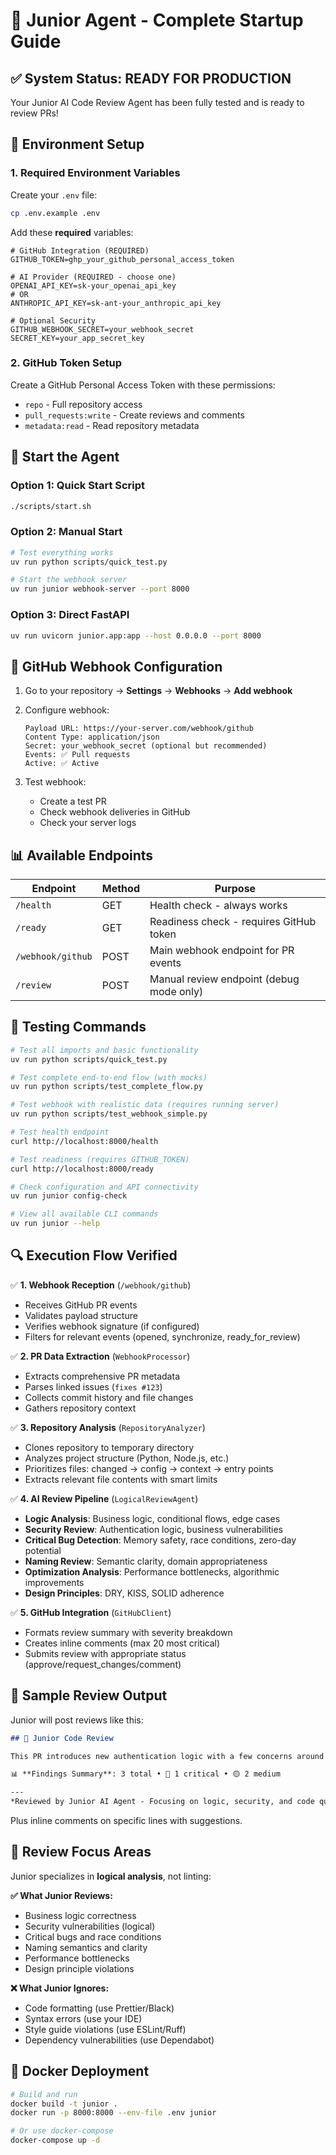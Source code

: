 # 🚀 Junior Agent - Complete Startup Guide

## ✅ **System Status: READY FOR PRODUCTION**

Your Junior AI Code Review Agent has been fully tested and is ready to review PRs!

## 🔧 **Environment Setup**

### 1. Required Environment Variables

Create your `.env` file:
```bash
cp .env.example .env
```

Add these **required** variables:
```env
# GitHub Integration (REQUIRED)
GITHUB_TOKEN=ghp_your_github_personal_access_token

# AI Provider (REQUIRED - choose one)
OPENAI_API_KEY=sk-your_openai_api_key
# OR
ANTHROPIC_API_KEY=sk-ant-your_anthropic_api_key

# Optional Security
GITHUB_WEBHOOK_SECRET=your_webhook_secret
SECRET_KEY=your_app_secret_key
```

### 2. GitHub Token Setup

Create a GitHub Personal Access Token with these permissions:
- `repo` - Full repository access
- `pull_requests:write` - Create reviews and comments  
- `metadata:read` - Read repository metadata

## 🎯 **Start the Agent**

### Option 1: Quick Start Script
```bash
./scripts/start.sh
```

### Option 2: Manual Start
```bash
# Test everything works
uv run python scripts/quick_test.py

# Start the webhook server
uv run junior webhook-server --port 8000
```

### Option 3: Direct FastAPI
```bash
uv run uvicorn junior.app:app --host 0.0.0.0 --port 8000
```

## 🔌 **GitHub Webhook Configuration**

1. Go to your repository → **Settings** → **Webhooks** → **Add webhook**

2. Configure webhook:
   ```
   Payload URL: https://your-server.com/webhook/github
   Content Type: application/json
   Secret: your_webhook_secret (optional but recommended)
   Events: ✅ Pull requests
   Active: ✅ Active
   ```

3. Test webhook:
   - Create a test PR
   - Check webhook deliveries in GitHub
   - Check your server logs

## 📊 **Available Endpoints**

| Endpoint | Method | Purpose |
|----------|--------|---------|
| `/health` | GET | Health check - always works |
| `/ready` | GET | Readiness check - requires GitHub token |
| `/webhook/github` | POST | Main webhook endpoint for PR events |
| `/review` | POST | Manual review endpoint (debug mode only) |

## 🧪 **Testing Commands**

```bash
# Test all imports and basic functionality
uv run python scripts/quick_test.py

# Test complete end-to-end flow (with mocks)
uv run python scripts/test_complete_flow.py

# Test webhook with realistic data (requires running server)
uv run python scripts/test_webhook_simple.py

# Test health endpoint
curl http://localhost:8000/health

# Test readiness (requires GITHUB_TOKEN)
curl http://localhost:8000/ready

# Check configuration and API connectivity
uv run junior config-check

# View all available CLI commands
uv run junior --help
```

## 🔍 **Execution Flow Verified**

✅ **1. Webhook Reception** (`/webhook/github`)
- Receives GitHub PR events
- Validates payload structure
- Verifies webhook signature (if configured)
- Filters for relevant events (opened, synchronize, ready_for_review)

✅ **2. PR Data Extraction** (`WebhookProcessor`)
- Extracts comprehensive PR metadata
- Parses linked issues (`fixes #123`)
- Collects commit history and file changes
- Gathers repository context

✅ **3. Repository Analysis** (`RepositoryAnalyzer`)
- Clones repository to temporary directory
- Analyzes project structure (Python, Node.js, etc.)
- Prioritizes files: changed → config → context → entry points
- Extracts relevant file contents with smart limits

✅ **4. AI Review Pipeline** (`LogicalReviewAgent`)
- **Logic Analysis**: Business logic, conditional flows, edge cases
- **Security Review**: Authentication logic, business vulnerabilities
- **Critical Bug Detection**: Memory safety, race conditions, zero-day potential
- **Naming Review**: Semantic clarity, domain appropriateness
- **Optimization Analysis**: Performance bottlenecks, algorithmic improvements
- **Design Principles**: DRY, KISS, SOLID adherence

✅ **5. GitHub Integration** (`GitHubClient`)
- Formats review summary with severity breakdown
- Creates inline comments (max 20 most critical)
- Submits review with appropriate status (approve/request_changes/comment)

## 📝 **Sample Review Output**

Junior will post reviews like this:

```markdown
## 🤖 Junior Code Review

This PR introduces new authentication logic with a few concerns around error handling and security.

📊 **Findings Summary**: 3 total • 🔴 1 critical • 🟡 2 medium

---
*Reviewed by Junior AI Agent - Focusing on logic, security, and code quality*
```

Plus inline comments on specific lines with suggestions.

## 🚨 **Review Focus Areas**

Junior specializes in **logical analysis**, not linting:

**✅ What Junior Reviews:**
- Business logic correctness
- Security vulnerabilities (logical)
- Critical bugs and race conditions
- Naming semantics and clarity
- Performance bottlenecks
- Design principle violations

**❌ What Junior Ignores:**
- Code formatting (use Prettier/Black)
- Syntax errors (use your IDE)
- Style guide violations (use ESLint/Ruff)
- Dependency vulnerabilities (use Dependabot)

## 🐳 **Docker Deployment**

```bash
# Build and run
docker build -t junior .
docker run -p 8000:8000 --env-file .env junior

# Or use docker-compose
docker-compose up -d
```
